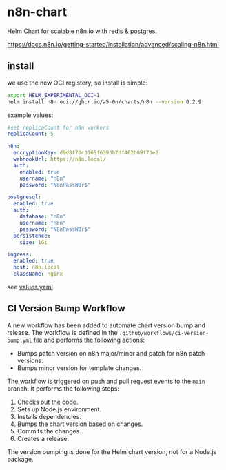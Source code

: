 # n8n-chart

Helm Chart for scalable n8n.io
with redis & postgres.

https://docs.n8n.io/getting-started/installation/advanced/scaling-n8n.html

## install

we use the new OCI registery,
so install is simple:

```bash
export HELM_EXPERIMENTAL_OCI=1
helm install n8n oci://ghcr.io/a5r0n/charts/n8n --version 0.2.9
```

example values:

```yaml
#set replicaCount for n8n workers
replicaCount: 5

n8n:
  encryptionKey: d9d8f70c3165f6393b7df462b09f73e2
  webhookUrl: https://n8n.local/
  auth:
    enabled: true
    username: "n8n"
    password: "N8nPassW0r$"

postgresql:
  enabled: true
  auth:
    database: "n8n"
    username: "n8n"
    password: "N8nPassW0r$"
  persistence:
    size: 1Gi

ingress:
  enabled: true
  host: n8n.local
  className: nginx
```

see [values.yaml](./n8n/values.yaml)

## CI Version Bump Workflow

A new workflow has been added to automate chart version bump and release. The workflow is defined in the `.github/workflows/ci-version-bump.yml` file and performs the following actions:

* Bumps patch version on n8n major/minor and patch for n8n patch versions.
* Bumps minor version for template changes.

The workflow is triggered on push and pull request events to the `main` branch. It performs the following steps:

1. Checks out the code.
2. Sets up Node.js environment.
3. Installs dependencies.
4. Bumps the chart version based on changes.
5. Commits the changes.
6. Creates a release.

The version bumping is done for the Helm chart version, not for a Node.js package.
